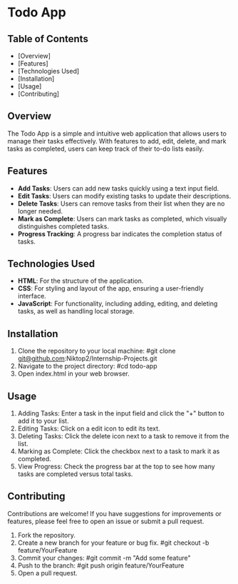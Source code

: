 # Todo App

## Table of Contents
- [Overview]
- [Features]
- [Technologies Used]
- [Installation]
- [Usage]
- [Contributing]

## Overview
The Todo App is a simple and intuitive web application that allows users to manage their tasks effectively. With features to add, edit, delete, and mark tasks as completed, users can keep track of their to-do lists easily.

## Features
- **Add Tasks**: Users can add new tasks quickly using a text input field.
- **Edit Tasks**: Users can modify existing tasks to update their descriptions.
- **Delete Tasks**: Users can remove tasks from their list when they are no longer needed.
- **Mark as Complete**: Users can mark tasks as completed, which visually distinguishes completed tasks.
- **Progress Tracking**: A progress bar indicates the completion status of tasks.

## Technologies Used
- **HTML**: For the structure of the application.
- **CSS**: For styling and layout of the app, ensuring a user-friendly interface.
- **JavaScript**: For functionality, including adding, editing, and deleting tasks, as well as handling local storage.

## Installation
1. Clone the repository to your local machine:
   #git clone git@github.com:Niktop2/Internship-Projects.git
2. Navigate to the project directory:
   #cd todo-app
3. Open index.html in your web browser.

## Usage
1. Adding Tasks: Enter a task in the input field and click the "+" button to add it to your list.
2. Editing Tasks: Click on a edit icon to edit its text.
3. Deleting Tasks: Click the delete icon next to a task to remove it from the list.
4. Marking as Complete: Click the checkbox next to a task to mark it as completed.
5. View Progress: Check the progress bar at the top to see how many tasks are completed versus total tasks.

## Contributing
Contributions are welcome! If you have suggestions for improvements or features, please feel free to open an issue or submit a pull request.

1. Fork the repository.
2. Create a new branch for your feature or bug fix.
   #git checkout -b feature/YourFeature
3. Commit your changes:
   #git commit -m "Add some feature"
4. Push to the branch:
   #git push origin feature/YourFeature
5. Open a pull request.